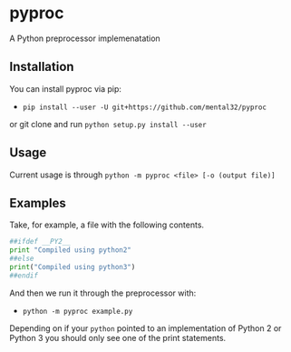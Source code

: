 # pyproc
A Python preprocessor implemenatation

## Installation

You can install pyproc via pip:
 - `pip install --user -U git+https://github.com/mental32/pyproc`

or git clone and run `python setup.py install --user`

## Usage

Current usage is through `python -m pyproc <file> [-o (output file)]`

## Examples

Take, for example, a file with the following contents.
```python
##ifdef __PY2__
print "Compiled using python2"
##else
print("Compiled using python3")
##endif
```

And then we run it through the preprocessor with:
 - `python -m pyproc example.py`

Depending on if your `python` pointed to an implementation of Python 2 or Python 3 you should only see one of the print statements.
